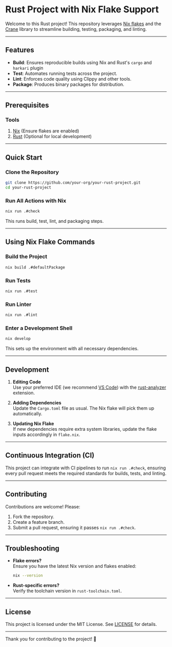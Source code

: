 # Rust Project with Nix Flake Support 

Welcome to this Rust project! This repository leverages [Nix flakes](https://nixos.wiki/wiki/Flakes) and the [Crane](https://github.com/ipetkov/crane) library to streamline building, testing, packaging, and linting.

---

## Features

- **Build**: Ensures reproducible builds using Nix and Rust's `cargo` and `harkari` plugin
- **Test**: Automates running tests across the project.
- **Lint**: Enforces code quality using Clippy and other tools.
- **Package**: Produces binary packages for distribution.

---

## Prerequisites

### Tools
1. [Nix](https://nixos.org/download.html) (Ensure flakes are enabled)
2. [Rust](https://rustup.rs/) (Optional for local development)

---

## Quick Start

### Clone the Repository
```bash
git clone https://github.com/your-org/your-rust-project.git
cd your-rust-project
```

### Run All Actions with Nix
```bash
nix run .#check
```

This runs build, test, lint, and packaging steps.

---

## Using Nix Flake Commands

### Build the Project
```bash
nix build .#defaultPackage
```

### Run Tests
```bash
nix run .#test
```

### Run Linter
```bash
nix run .#lint
```

### Enter a Development Shell
```bash
nix develop
```
This sets up the environment with all necessary dependencies.

---

## Development

1. **Editing Code**  
   Use your preferred IDE (we recommend [VS Code](https://code.visualstudio.com/)) with the [rust-analyzer](https://rust-analyzer.github.io/) extension.

2. **Adding Dependencies**  
   Update the `Cargo.toml` file as usual. The Nix flake will pick them up automatically.

3. **Updating Nix Flake**  
   If new dependencies require extra system libraries, update the flake inputs accordingly in `flake.nix`.

---

## Continuous Integration (CI)

This project can integrate with CI pipelines to run `nix run .#check`, ensuring every pull request meets the required standards for builds, tests, and linting.

---

## Contributing

Contributions are welcome! Please:
1. Fork the repository.
2. Create a feature branch.
3. Submit a pull request, ensuring it passes `nix run .#check`.

---

## Troubleshooting

- **Flake errors?**  
  Ensure you have the latest Nix version and flakes enabled:
  ```bash
  nix --version
  ```

- **Rust-specific errors?**  
  Verify the toolchain version in `rust-toolchain.toml`.

---

## License

This project is licensed under the MIT License. See [LICENSE](./LICENSE) for details.

---

Thank you for contributing to the project! 🚀